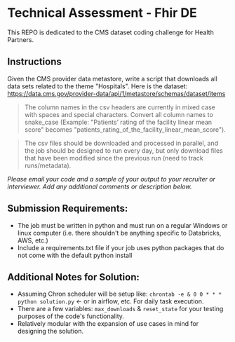# Technical Assessment - Fhir DE
This REPO is dedicated to the CMS dataset coding challenge for Health Partners.

## Instructions
Given the CMS provider data metastore, write a script that downloads all data sets related to the theme "Hospitals". 
Here is the dataset: https://data.cms.gov/provider-data/api/1/metastore/schemas/dataset/items

> The column names in the csv headers are currently in mixed case with spaces and special characters. Convert all column names to snake_case (Example: "Patients’ rating of the facility linear mean score" becomes "patients_rating_of_the_facility_linear_mean_score").  

> The csv files should be downloaded and processed in parallel, and the job should be designed to run every day, but only download files that have been modified since the previous run (need to track runs/metadata).  

_Please email your code and a sample of your output to your recruiter or interviewer.  Add any additional comments or description below._

## Submission Requirements:
- The job must be written in python and must run on a regular Windows or linux computer (i.e. there shouldn't be anything specific to Databricks, AWS, etc.)
- Include a requirements.txt file if your job uses python packages that do not come with the default python install


## Additional Notes for Solution:
- Assuming Chron scheduler will be setup like:
    ```chrontab -e & 0 0 * * * python solution.py``` <- or in airflow, etc. For daily task execution.
- There are a few variables: `max_downloads` & `reset_state` for your testing purposes of the code's functionality.
- Relatively modular with the expansion of use cases in mind for designing the solution.

